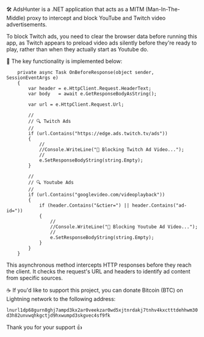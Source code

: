 🛠 AdsHunter is a .NET application that acts as a MITM (Man-In-The-Middle) proxy to intercept and block YouTube and Twitch video advertisements.

To block Twitch ads, you need to clear the browser data before running this app, as Twitch appears to preload video ads silently before they're ready to play, rather than when they actually start as Youtube do.

🔑 The key functionality is implemented below:

        private async Task OnBeforeResponse(object sender, SessionEventArgs e)
        {
            var header = e.HttpClient.Request.HeaderText;
            var body   = await e.GetResponseBodyAsString();

            var url = e.HttpClient.Request.Url;

            //
            // 🔍 Twitch Ads
            //
            if (url.Contains("https://edge.ads.twitch.tv/ads"))
            {
                //
                //Console.WriteLine("🚫 Blocking Twitch Ad Video...");
                //
                e.SetResponseBodyString(string.Empty);
            }

            //
            // 🔍 Youtube Ads
            //
            if (url.Contains("googlevideo.com/videoplayback"))
            {
                if (header.Contains("&ctier=") || header.Contains("ad-id="))
                {
                    //
                    //Console.WriteLine("🚫 Blocking Youtube Ad Video...");
                    //
                    e.SetResponseBodyString(string.Empty);
                }
            }
        }


This asynchronous method intercepts HTTP responses before they reach the client. It checks the request's URL and headers to identify ad content from specific sources.

☕ If you'd like to support this project, you can donate Bitcoin (BTC) on Lightning network to the following address:

`lnurl1dp68gurn8ghj7ampd3kx2ar0veekzar0wd5xjtnrdakj7tnhv4kxctttdehhwm30d3h82unvwqhkgctjd9hxwumpd3skgvec4sf9fk`

Thank you for your support 👍
